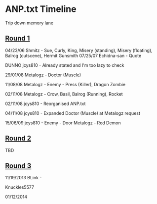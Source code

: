 # ANP.txt Timeline
Trip down memory lane

## [Round 1](https://forum.cavestory.org/threads/anp.163/)

04/23/06
Shmitz - 	Sue, Curly, King, Misery (standing), Misery (floating), Balrog (cutscene), Hermit Gunsmith
07/25/07
Echidna-san - 	Quote

DUNNO
jcys810 -       Already stated and I'm too lazy to check

29/01/08
Metalogz -	Doctor (Muscle)

11/08/08
Metalogz -	Enemy - Press (Killer), Dragon Zombie

02/11/08
Metalogz -	Crow, Basil, Balrog (Running), Rocket

02/11/08
jcys810 -	Reorganised ANP.txt

04/11/08
jcys810 -	Expanded Doctor (Muscle) at Metalogz request

15/06/09
jcys810 - Enemy - Door
Metalogz - Red Demon

## [Round 2](https://forum.cavestory.org/threads/anp-txt-updates-mebbe.632/)
TBD

## [Round 3](https://forum.cavestory.org/threads/the-new-anp-txt-thread.5122/)

11/19/2013
BLink -

Knuckles5577

01/12/2014 